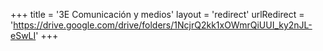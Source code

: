 +++
title = '3E Comunicación y medios'
layout = 'redirect'
urlRedirect = 'https://drive.google.com/drive/folders/1NcjrQ2kk1xOWmrQiUUI_ky2nJL-eSwLI'
+++